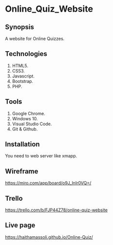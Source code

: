 # Online_Quiz_Website

## Synopsis
A website for Online Quizzes.

## Technologies
1. HTML5.
2. CSS3.
3. Javascript.
4. Bootstrap.
5. PHP.

## Tools
1. Google Chrome.
2. Windows 10.
3. Visual Studio Code.
4. Git & Github.

## Installation
You need to web server like xmapp.

## Wireframe
https://miro.com/app/board/o9J_lnIr0VQ=/

## Trello
https://trello.com/b/FJP44Z78/online-quiz-website

## Live page
https://haithamassoli.github.io/Online-Quiz/
